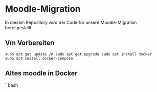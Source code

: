 # Moodle-Migration
In diesem Repository wird der Code für unsere Moodle-Migration bereitgestellt.
## Vm Vorbereiten
``sudo apt get update /n
sudo apt get upgrade
sudo apt install docker
sudo apt install docker-compose
``
## Altes moodle in Docker
``bash
